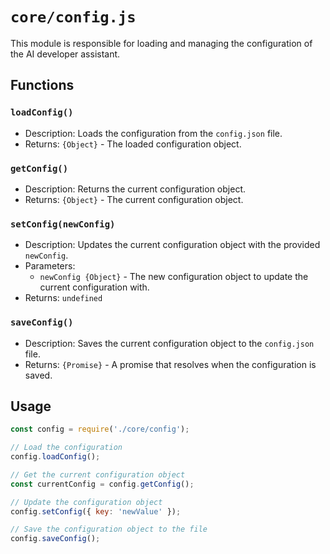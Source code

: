 # `core/config.js`

This module is responsible for loading and managing the configuration of the AI developer assistant.

## Functions

### `loadConfig()`

- Description: Loads the configuration from the `config.json` file.
- Returns: `{Object}` - The loaded configuration object.

### `getConfig()`

- Description: Returns the current configuration object.
- Returns: `{Object}` - The current configuration object.

### `setConfig(newConfig)`

- Description: Updates the current configuration object with the provided `newConfig`.
- Parameters:
  - `newConfig {Object}` - The new configuration object to update the current configuration with.
- Returns: `undefined`

### `saveConfig()`

- Description: Saves the current configuration object to the `config.json` file.
- Returns: `{Promise}` - A promise that resolves when the configuration is saved.

## Usage

```javascript
const config = require('./core/config');

// Load the configuration
config.loadConfig();  

// Get the current configuration object
const currentConfig = config.getConfig();  

// Update the configuration object
config.setConfig({ key: 'newValue' });  

// Save the configuration object to the file
config.saveConfig();
```